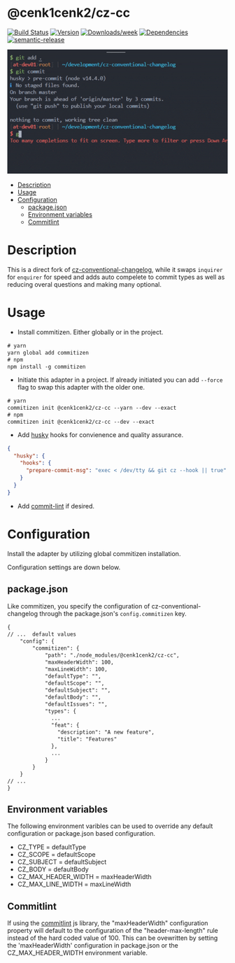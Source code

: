 # @cenk1cenk2/cz-cc

[![Build Status](https://drone.kilic.dev/api/badges/cenk1cenk2/cz-cc/status.svg)](https://drone.kilic.dev/cenk1cenk2/cz-cc) [![Version](https://img.shields.io/npm/v/@cenk1cenk2/cz-cc.svg)](https://npmjs.org/package/@cenk1cenk2/cz-cc) [![Downloads/week](https://img.shields.io/npm/dw/@cenk1cenk2/cz-cc.svg)](https://npmjs.org/package/@cenk1cenk2/cz-cc) [![Dependencies](https://img.shields.io/librariesio/release/npm/@cenk1cenk2/cz-cc)](https://npmjs.org/package/@cenk1cenk2/cz-cc) [![semantic-release](https://img.shields.io/badge/%20%20%F0%9F%93%A6%F0%9F%9A%80-semantic--release-e10079.svg)](https://github.com/semantic-release/semantic-release)

![Demo](./demo/demo.gif)

<!-- toc -->

- [Description](#description)
- [Usage](#usage)
- [Configuration](#configuration)
  - [package.json](#packagejson)
  - [Environment variables](#environment-variables)
  - [Commitlint](#commitlint)

<!-- tocstop -->

# Description

This is a direct fork of [cz-conventional-changelog](https://github.com/commitizen/cz-conventional-changelog), while it swaps `inquirer` for `enquirer` for speed and adds auto compelete to commit types as well as reducing overal questions and making many optional.

# Usage

- Install commitizen. Either globally or in the project.

```shell
# yarn
yarn global add commitizen
# npm
npm install -g commitizen
```

- Initiate this adapter in a project. If already initiated you can add `--force` flag to swap this adapter with the older one.

```shell
# yarn
commitizen init @cenk1cenk2/cz-cc --yarn --dev --exact
# npm
commitizen init @cenk1cenk2/cz-cc --dev --exact
```

- Add [husky](https://github.com/typicode/husky) hooks for convienence and quality assurance.

```json
{
  "husky": {
    "hooks": {
      "prepare-commit-msg": "exec < /dev/tty && git cz --hook || true"
    }
  }
}
```

- Add [commit-lint](https://github.com/conventional-changelog/commitlint#readme) if desired.

# Configuration

Install the adapter by utilizing global commitizen installation.

Configuration settings are down below.

## package.json

Like commitizen, you specify the configuration of cz-conventional-changelog through the package.json's `config.commitizen` key.

```json5
{
// ...  default values
    "config": {
        "commitizen": {
            "path": "./node_modules/@cenk1cenk2/cz-cc",
            "maxHeaderWidth": 100,
            "maxLineWidth": 100,
            "defaultType": "",
            "defaultScope": "",
            "defaultSubject": "",
            "defaultBody": "",
            "defaultIssues": "",
            "types": {
              ...
              "feat": {
                "description": "A new feature",
                "title": "Features"
              },
              ...
            }
        }
    }
// ...
}
```

## Environment variables

The following environment varibles can be used to override any default configuration or package.json based configuration.

- CZ_TYPE = defaultType
- CZ_SCOPE = defaultScope
- CZ_SUBJECT = defaultSubject
- CZ_BODY = defaultBody
- CZ_MAX_HEADER_WIDTH = maxHeaderWidth
- CZ_MAX_LINE_WIDTH = maxLineWidth

## Commitlint

If using the [commitlint](https://github.com/conventional-changelog/commitlint) js library, the "maxHeaderWidth" configuration property will default to the configuration of the "header-max-length" rule instead of the hard coded value of 100. This can be ovewritten by setting the 'maxHeaderWidth' configuration in package.json or the CZ_MAX_HEADER_WIDTH environment variable.
